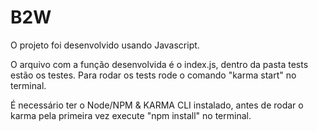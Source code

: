 # B2W

O projeto foi desenvolvido usando Javascript. 

O arquivo com a função desenvolvida é o index.js, dentro da pasta tests estão os testes. Para rodar os tests rode o comando "karma start" no terminal.

É necessário ter o Node/NPM & KARMA CLI instalado, antes de rodar o karma pela primeira vez execute "npm install" no terminal.
